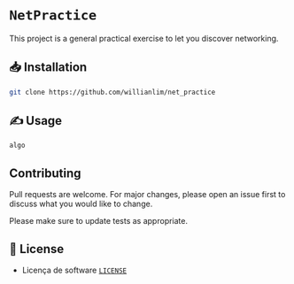 # `NetPractice`

This project is a general practical exercise to let you discover networking.

## 📥 Installation

```bash
git clone https://github.com/willianlim/net_practice
```

## ✍ Usage

```C
algo
```


## Contributing
Pull requests are welcome. For major changes, please open an issue first to discuss what you would like to change.

Please make sure to update tests as appropriate.

## 📝 License
- Licença de software [`LICENSE`](https://github.com/willianlim/net_practice/blob/main/LICENSE)
